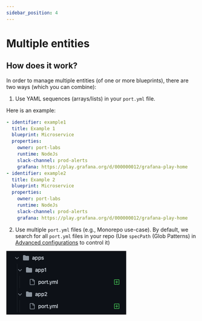 ```yaml
---
sidebar_position: 4
---
```


# Multiple entities

## How does it work?

In order to manage multiple entities (of one or more blueprints), there are two ways (which you can combine):

1. Use YAML sequences (arrays/lists) in your `port.yml` file.

Here is an example:

```yaml showLineNumbers
- identifier: example1
  title: Example 1
  blueprint: Microservice
  properties: 
    owner: port-labs
    runtime: NodeJs
    slack-channel: prod-alerts
    grafana: https://play.grafana.org/d/000000012/grafana-play-home
- identifier: example2
  title: Example 2
  blueprint: Microservice
  properties: 
    owner: port-labs
    runtime: NodeJs
    slack-channel: prod-alerts
    grafana: https://play.grafana.org/d/000000012/grafana-play-home
```


2. Use multiple `port.yml` files (e.g., Monorepo use-case). 
By default, we search for all `port.yml` files in your repo (Use `specPath` (Glob Patterns) in [Advanced configurations](./Advanced%20configurations) to control it)

![img.png](img.png)